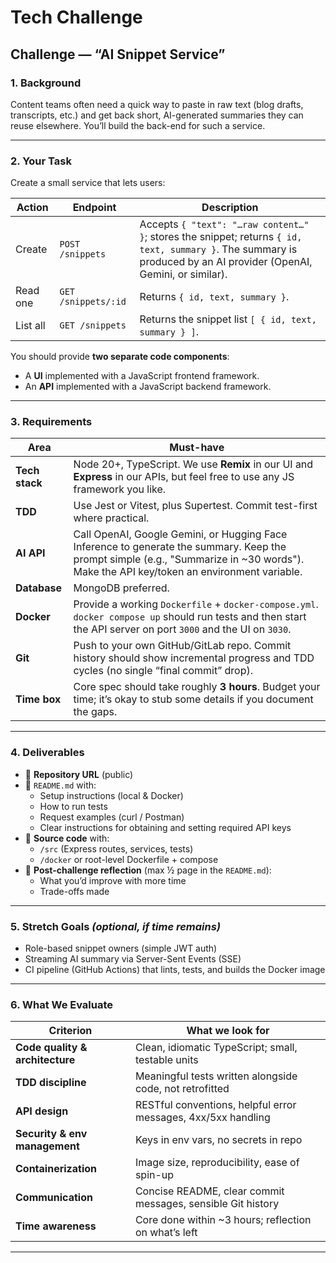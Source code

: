# Tech Challenge

## Challenge — “AI Snippet Service”

### 1. Background

Content teams often need a quick way to paste in raw text (blog drafts, transcripts, etc.) and get back short, AI-generated summaries they can reuse elsewhere. You’ll build the back-end for such a service.

---

### 2. Your Task

Create a small service that lets users:

| Action | Endpoint | Description |
|--------|----------|-------------|
| Create | `POST /snippets` | Accepts `{ "text": "…raw content…" }`; stores the snippet; returns `{ id, text, summary }`. The summary is produced by an AI provider (OpenAI, Gemini, or similar). |
| Read one | `GET /snippets/:id` | Returns `{ id, text, summary }`. |
| List all | `GET /snippets` | Returns the snippet list `[ { id, text, summary } ]`. |

You should provide **two separate code components**:

- A **UI** implemented with a JavaScript frontend framework.
- An **API** implemented with a JavaScript backend framework.

---

### 3. Requirements

| Area | Must-have |
|------|-----------|
| **Tech stack** | Node 20+, TypeScript. We use **Remix** in our UI and **Express** in our APIs, but feel free to use any JS framework you like. |
| **TDD** | Use Jest or Vitest, plus Supertest. Commit test-first where practical. |
| **AI API** | Call OpenAI, Google Gemini, or Hugging Face Inference to generate the summary. Keep the prompt simple (e.g., "Summarize in ~30 words"). Make the API key/token an environment variable. |
| **Database** | MongoDB preferred. |
| **Docker** | Provide a working `Dockerfile` + `docker-compose.yml`. `docker compose up` should run tests and then start the API server on port `3000` and the UI on `3030`. |
| **Git** | Push to your own GitHub/GitLab repo. Commit history should show incremental progress and TDD cycles (no single “final commit” drop). |
| **Time box** | Core spec should take roughly **3 hours**. Budget your time; it’s okay to stub some details if you document the gaps. |

---

### 4. Deliverables

- 🔗 **Repository URL** (public)
- 📄 `README.md` with:
  - Setup instructions (local & Docker)
  - How to run tests
  - Request examples (curl / Postman)
  - Clear instructions for obtaining and setting required API keys
- 🧾 **Source code** with:
  - `/src` (Express routes, services, tests)
  - `/docker` or root-level Dockerfile + compose
- 📝 **Post-challenge reflection** (max ½ page in the `README.md`):
  - What you’d improve with more time
  - Trade-offs made

---

### 5. Stretch Goals *(optional, if time remains)*

- Role-based snippet owners (simple JWT auth)
- Streaming AI summary via Server-Sent Events (SSE)
- CI pipeline (GitHub Actions) that lints, tests, and builds the Docker image

---

### 6. What We Evaluate

| Criterion | What we look for |
|----------|------------------|
| **Code quality & architecture** | Clean, idiomatic TypeScript; small, testable units |
| **TDD discipline** | Meaningful tests written alongside code, not retrofitted |
| **API design** | RESTful conventions, helpful error messages, 4xx/5xx handling |
| **Security & env management** | Keys in env vars, no secrets in repo |
| **Containerization** | Image size, reproducibility, ease of spin-up |
| **Communication** | Concise README, clear commit messages, sensible Git history |
| **Time awareness** | Core done within ~3 hours; reflection on what’s left |

---
